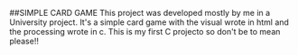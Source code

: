 ##SIMPLE CARD GAME
This project was developed mostly by me in a University project. It's a simple card game with the visual wrote in html and the processing wrote in c. 
This is my first C projecto so don't be to mean please!!
